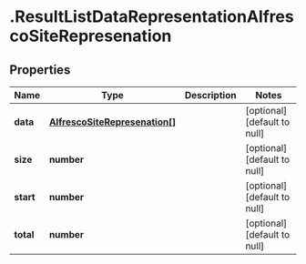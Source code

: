 # .ResultListDataRepresentationAlfrescoSiteRepresenation

## Properties
Name | Type | Description | Notes
------------ | ------------- | ------------- | -------------
**data** | [**AlfrescoSiteRepresenation[]**](AlfrescoSiteRepresenation.md) |  | [optional] [default to null]
**size** | **number** |  | [optional] [default to null]
**start** | **number** |  | [optional] [default to null]
**total** | **number** |  | [optional] [default to null]


